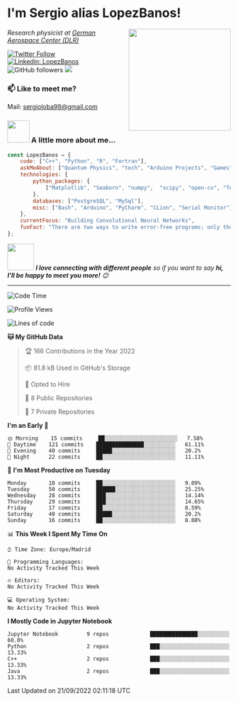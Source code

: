 # I'm Sergio alias LopezBanos! 
<img align='right' src="https://media.giphy.com/media/M9gbBd9nbDrOTu1Mqx/giphy.gif" width="230">
<p><em>Research physicist at <a href="https://www.dlr.de/DE/Home/home_node.html">German Aerospace Center (DLR)
</em></p>

[![Twitter Follow](https://img.shields.io/twitter/follow/lopezbanos_s?label=Follow)](https://twitter.com/intent/follow?screen_name=lopezbanos_s)
[![Linkedin: LopezBanos](https://img.shields.io/badge/-anmol-blue?style=flat-square&logo=Linkedin&logoColor=white&link=https://www.linkedin.com/in/anmol-p-singh/)](https://www.linkedin.com/in/sergio-lópez-baños/)
![GitHub followers](https://img.shields.io/github/followers/LopezBanos?label=Follow&style=social)
![](https://visitor-badge.glitch.me/badge?page_id=LopezBanos.LopezBanos)


### 📫 Like to meet me?
Mail: sergioloba98@gmail.com

### <img src="https://media.giphy.com/media/VgCDAzcKvsR6OM0uWg/giphy.gif" width="50"> A little more about me...  

```javascript
const LopezBanos = {
    code: ["C++", "Python", "R", "Fortran"],
    askMeAbout: ["Quantum Physics", "tech", "Arduino Projects", "Games"],
    technologies: {
        python_packages: {
            ["Matplotlib", "Seaborn", "numpy",  "scipy", "open-cv", "TensorFlow", "Pandas"]
        },
        databases: ["PostgreSQL", "MySql"],
        misc: ["Bash", "Arduino", "PyCharm", "CLion", "Serial Monitor"]
    },
    currentFocus: "Building Convolutional Neural Networks",
    funFact: "There are two ways to write error-free programs; only the third one works"
};
```

<img src="https://media.giphy.com/media/LnQjpWaON8nhr21vNW/giphy.gif" width="60"> <em><b>I love connecting with different people</b> so if you want to say <b>hi, I'll be happy to meet you more!</b> 😊</em>

---
<!--START_SECTION:waka-->
![Code Time](http://img.shields.io/badge/Code%20Time-2%20hrs%2051%20mins-blue)

![Profile Views](http://img.shields.io/badge/Profile%20Views-0-blue)

![Lines of code](https://img.shields.io/badge/From%20Hello%20World%20I%27ve%20Written-413%20Thousand%20lines%20of%20code-blue)

**🐱 My GitHub Data** 

> 🏆 166 Contributions in the Year 2022
 > 
> 📦 81.8 kB Used in GitHub's Storage 
 > 
> 💼 Opted to Hire
 > 
> 📜 8 Public Repositories 
 > 
> 🔑 7 Private Repositories  
 > 
**I'm an Early 🐤** 

```text
🌞 Morning    15 commits     ██░░░░░░░░░░░░░░░░░░░░░░░   7.58% 
🌆 Daytime    121 commits    ███████████████░░░░░░░░░░   61.11% 
🌃 Evening    40 commits     █████░░░░░░░░░░░░░░░░░░░░   20.2% 
🌙 Night      22 commits     ██░░░░░░░░░░░░░░░░░░░░░░░   11.11%

```
📅 **I'm Most Productive on Tuesday** 

```text
Monday       18 commits     ██░░░░░░░░░░░░░░░░░░░░░░░   9.09% 
Tuesday      50 commits     ██████░░░░░░░░░░░░░░░░░░░   25.25% 
Wednesday    28 commits     ███░░░░░░░░░░░░░░░░░░░░░░   14.14% 
Thursday     29 commits     ███░░░░░░░░░░░░░░░░░░░░░░   14.65% 
Friday       17 commits     ██░░░░░░░░░░░░░░░░░░░░░░░   8.59% 
Saturday     40 commits     █████░░░░░░░░░░░░░░░░░░░░   20.2% 
Sunday       16 commits     ██░░░░░░░░░░░░░░░░░░░░░░░   8.08%

```


📊 **This Week I Spent My Time On** 

```text
⌚︎ Time Zone: Europe/Madrid

💬 Programming Languages: 
No Activity Tracked This Week

🔥 Editors: 
No Activity Tracked This Week

💻 Operating System: 
No Activity Tracked This Week

```

**I Mostly Code in Jupyter Notebook** 

```text
Jupyter Notebook         9 repos             ███████████████░░░░░░░░░░   60.0% 
Python                   2 repos             ███░░░░░░░░░░░░░░░░░░░░░░   13.33% 
C++                      2 repos             ███░░░░░░░░░░░░░░░░░░░░░░   13.33% 
Java                     2 repos             ███░░░░░░░░░░░░░░░░░░░░░░   13.33%

```



 Last Updated on 21/09/2022 02:11:18 UTC
<!--END_SECTION:waka-->
